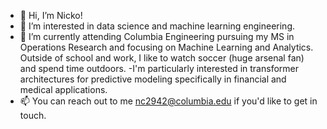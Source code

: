 - 👋 Hi, I’m Nicko!
- 👀 I’m interested in data science and machine learning engineering. 
- 🌱 I’m currently attending Columbia Engineering pursuing my MS in Operations Research and focusing on Machine Learning and Analytics. Outside of school and work, I like to watch soccer (huge arsenal fan) and spend time outdoors. 
-I'm particularly interested in transformer architectures for predictive modeling specifically in financial and medical applications.
- 📫 You can reach out to me nc2942@columbia.edu if you'd like to get in touch. 

<!---
ncorriveau/ncorriveau is a ✨ special ✨ repository because its `README.md` (this file) appears on your GitHub profile.
You can click the Preview link to take a look at your changes.
--->
